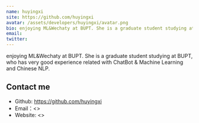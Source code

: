 ```yaml
---
name: huyingxi
site: https://github.com/huyingxi
avatar: /assets/developers/huyingxi/avatar.png
bio: enjoying ML&Wechaty at BUPT. She is a graduate student studying at BUPT, who has very good experience related with ChatBot & Machine Learning and Chinese NLP.
email: 
twitter: 
---
```


enjoying ML&Wechaty at BUPT. She is a graduate student studying at BUPT, who has very good experience related with ChatBot & Machine Learning and Chinese NLP.

## Contact me

- Github: <https://github.com/huyingxi>
- Email：<>
- Website: <>
  